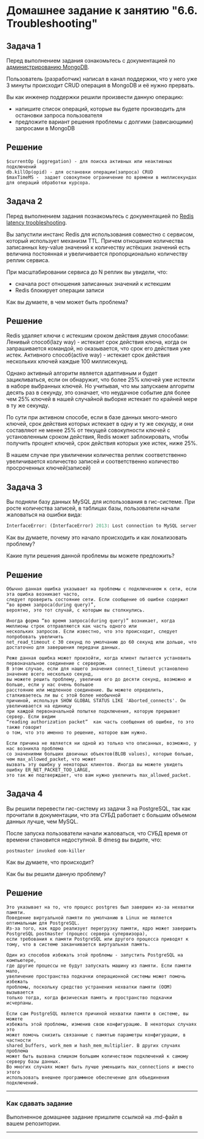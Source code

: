 # Домашнее задание к занятию "6.6. Troubleshooting"

## Задача 1

Перед выполнением задания ознакомьтесь с документацией по [администрированию MongoDB](https://docs.mongodb.com/manual/administration/).

Пользователь (разработчик) написал в канал поддержки, что у него уже 3 минуты происходит CRUD операция в MongoDB и её 
нужно прервать. 

Вы как инженер поддержки решили произвести данную операцию:
- напишите список операций, которые вы будете производить для остановки запроса пользователя
- предложите вариант решения проблемы с долгими (зависающими) запросами в MongoDB

## Решение
```
$currentOp (aggregation) - для поиска активных или неактивных подключений
db.killOp(opid) - для остановки операции(запроса) CRUD
$maxTimeMS -  задает совокупное ограничение по времени в миллисекундах для операций обработки курсора.
```
## Задача 2

Перед выполнением задания познакомьтесь с документацией по [Redis latency troobleshooting](https://redis.io/topics/latency).

Вы запустили инстанс Redis для использования совместно с сервисом, который использует механизм TTL. 
Причем отношение количества записанных key-value значений к количеству истёкших значений есть величина постоянная и
увеличивается пропорционально количеству реплик сервиса. 

При масштабировании сервиса до N реплик вы увидели, что:
- сначала рост отношения записанных значений к истекшим
- Redis блокирует операции записи

Как вы думаете, в чем может быть проблема?

## Решение

Redis удаляет ключи с истекшим сроком действия двумя способами:
Ленивый способ(lazy way) - истекает срок действия ключа, когда он запрашивается командой, но оказывается, что срок его действия уже истек.
Активного способ(active way) - истекает срок действия нескольких ключей каждые 100 миллисекунд.

Однако активный алгоритм является адаптивным и будет зацикливаться, если он обнаружит, что более 25% ключей уже истекли в наборе выбранных ключей. 
Но учитывая, что мы запускаем алгоритм десять раз в секунду, это означает,
что неудачное событие для более чем 25% ключей в нашей случайной выборке истекает по крайней мере в ту же секунду.

По сути при активном способе, если в базе данных много-много ключей, срок действия которых истекает в одну и ту же секунду, 
и они составляют не менее 25% от текущей совокупности ключей с установленным сроком действия, 
Redis может заблокировать, чтобы получить процент ключей, срок действия которых уже истек, ниже 25%.

В нашем случае при увиличении количества реплик соответственно увеличивается количество записей и соответственно количество просроченных ключей(записей)
 
## Задача 3

Вы подняли базу данных MySQL для использования в гис-системе. При росте количества записей, в таблицах базы,
пользователи начали жаловаться на ошибки вида:
```python
InterfaceError: (InterfaceError) 2013: Lost connection to MySQL server during query u'SELECT..... '
```

Как вы думаете, почему это начало происходить и как локализовать проблему?

Какие пути решения данной проблемы вы можете предложить?

## Решение
```
Обычно данная ошибка указывает на проблемы с подключением к сети, если эта ошибка возникает часто, 
следует проверить состояние сети. Если сообщение об ошибке содержит “во время запроса(during query)”, 
вероятно, это тот случай, с которым вы столкнулись. 

Иногда форма “во время запроса(during query)” возникает, когда миллионы строк отправляются как часть одного или 
нескольких запросов. Если известно, что это происходит, следует попробовать увеличить 
net_read_timeout с 30 секунд по умолчанию до 60 секунд или дольше, что достаточно для завершения передачи данных.

Реже данная ошибка может произойти, когда клиент пытается установить первоначальное соединение с сервером. 
В этом случае, если для нашего значения connect_timeout установлено значение всего несколько секунд, 
вы можете решить проблему, увеличив его до десяти секунд, возможно и больше, если у нас очень большое
расстояние или медленное соединение. Вы можете определить, сталкиваетесь ли вы с этой более необычной 
причиной, используя SHOW GLOBAL STATUS LIKE 'Aborted_connects'. Он увеличивается на единицу 
при каждой первоначальной попытке подключения, которую прерывает сервер. Если видим 
“reading authorization packet”  как часть сообщения об ошибке, то это также говорит 
о том, что это именно то решение, которое вам нужно.

Если причина не является ни одной из только что описанных, возможно, у нас возникла проблема 
со значениями больших двоичных объектов(BLOB values), которые больше, чем max_allowed_packet, что может 
вызвать эту ошибку у некоторых клиентов. Иногда вы можете увидеть ошибку ER_NET_PACKET_TOO_LARGE, 
это так же подтверждает, что вам нужно увеличить max_allowed_packet.
```
## Задача 4


Вы решили перевести гис-систему из задачи 3 на PostgreSQL, так как прочитали в документации, что эта СУБД работает с 
большим объемом данных лучше, чем MySQL.

После запуска пользователи начали жаловаться, что СУБД время от времени становится недоступной. В dmesg вы видите, что:

`postmaster invoked oom-killer`

Как вы думаете, что происходит?

Как бы вы решили данную проблему?

## Решение
```
Это указывает на то, что процесс postgres был завершен из-за нехватки памяти. 
Поведение виртуальной памяти по умолчанию в Linux не является оптимальным для PostgreSQL. 
Из-за того, как ядро реализует перегрузку памяти, ядро может завершить PostgreSQL postmaster (процесс сервера супервизора), 
если требования к памяти PostgreSQL или другого процесса приводят к тому, что в системе заканчивается виртуальная память.

Один из способов избежать этой проблемы - запустить PostgreSQL на компьютере, 
где другие процессы не будут запускать машину из памяти. Если памяти мало, 
увеличение пространства подкачки операционной системы может помочь избежать 
проблемы, поскольку средство устранения нехватки памяти (OOM) вызывается 
только тогда, когда физическая память и пространство подкачки исчерпаны.

Если сам PostgreSQL является причиной нехватки памяти в системе, вы можете 
избежать этой проблемы, изменив свою конфигурацию. В некоторых случаях это
может помочь снизить связанные с памятью параметры конфигурации, в частности 
shared_buffers, work_mem и hash_mem_multiplier. В других случаях проблема 
может быть вызвана слишком большим количеством подключений к самому серверу базы данных. 
Во многих случаях может быть лучше уменьшить max_connections и вместо этого 
использовать внешнее программное обеспечение для объединения подключений.
```
---

### Как cдавать задание

Выполненное домашнее задание пришлите ссылкой на .md-файл в вашем репозитории.

---
